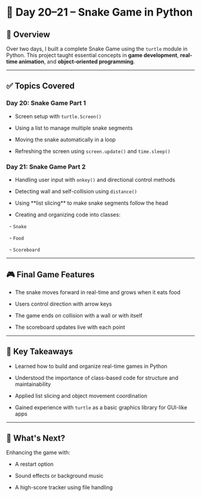 # 🐍 Day 20–21 – Snake Game in Python



## 📌 Overview

Over two days, I built a complete Snake Game using the `turtle` module in Python. This project taught essential concepts in **game development**, **real-time animation**, and **object-oriented programming**.



---



## ✅ Topics Covered



### Day 20: Snake Game Part 1

- Screen setup with `turtle.Screen()`

- Using a list to manage multiple snake segments

- Moving the snake automatically in a loop

- Refreshing the screen using `screen.update()` and `time.sleep()`



### Day 21: Snake Game Part 2

- Handling user input with `onkey()` and directional control methods

- Detecting wall and self-collision using `distance()`

- Using \*\*list slicing\*\* to make snake segments follow the head

- Creating and organizing code into classes:

&nbsp; - `Snake`

&nbsp; - `Food`

&nbsp; - `Scoreboard`



---



## 🎮 Final Game Features

- The snake moves forward in real-time and grows when it eats food

- Users control direction with arrow keys

- The game ends on collision with a wall or with itself

- The scoreboard updates live with each point



---



## 🧠 Key Takeaways

- Learned how to build and organize real-time games in Python

- Understood the importance of class-based code for structure and maintainability

- Applied list slicing and object movement coordination

- Gained experience with `turtle` as a basic graphics library for GUI-like apps



---



## 🚀 What's Next?

Enhancing the game with:

- A restart option

- Sound effects or background music

- A high-score tracker using file handling



